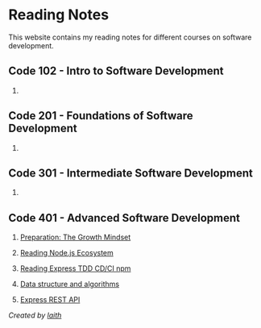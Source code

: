# Reading Notes

This website contains my reading notes for different courses on software development.

## Code 102 - Intro to Software Development
1. 
## Code 201 - Foundations of Software Development
1. 

## Code 301 - Intermediate Software Development
1. 

## Code 401 - Advanced Software Development
1. [Preparation: The Growth Mindset](./401-notess/prep-class/preparation-growth-mindset.md)
2. [Reading Node.js Ecosystem](./401-notess/class-01/reading-nodejs-ecosystem.md)
3. [Reading Express TDD CD/CI npm](./401-notess/class-01/reading-express-tdd-cd-ci-npm.md)
4. [Data structure and algorithms](./401-notess/class-01/data-structe-algorithims.md)     

5. [Express REST API](./401-notess/class-02/Express-REST-API-PREP.md)


*Created by [laith](https://github.com/laith-vlad)*
